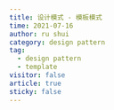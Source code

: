```yaml
---
title: 设计模式 - 模板模式
time: 2021-07-16
author: ru shui
category: design pattern
tag:
  - design pattern
  - template
visitor: false
article: true
sticky: false
---
```



